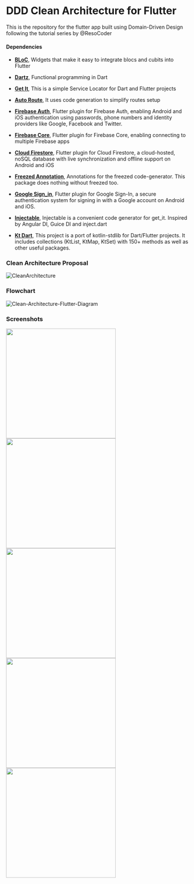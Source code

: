 # DDD Clean Architecture for Flutter

This is the repository for the flutter app built using Domain-Driven Design following the tutorial series by @ResoCoder


#### Dependencies

- [**BLoC**](https://pub.dev/packages/flutter_bloc), Widgets that make it easy to integrate blocs and cubits into Flutter
 
- [**Dartz**](https://pub.dev/packages/dartz), Functional programming in Dart
 
 - [**Get It**](https://pub.dev/packages/get_it), This is a simple Service Locator for Dart and Flutter projects

 - [**Auto Route**](https://pub.dev/packages/auto_route), It uses code generation to simplify routes setup
 
 - [**Firebase Auth**](https://pub.dev/packages?q=Firebase+Auth), Flutter plugin for Firebase Auth, enabling Android and iOS authentication using passwords, phone numbers and identity providers like Google, Facebook and Twitter.

 - [**Firebase Core**](https://pub.dev/packages/firebase_core), Flutter plugin for Firebase Core, enabling connecting to multiple Firebase apps

- [**Cloud Firestore**](https://pub.dev/packages?q=cloud_firestore), Flutter plugin for Cloud Firestore, a cloud-hosted, noSQL database with live synchronization and offline support on Android and iOS

- [**Freezed Annotation**](https://pub.dev/packages?q=freezed_annotation), Annotations for the freezed code-generator. This package does nothing without freezed too.

- [**Google Sign_in**](https://pub.dev/packages?q=google_sign_in), Flutter plugin for Google Sign-In, a secure authentication system for signing in with a Google account on Android and iOS.

- [**Injectable**](https://pub.dev/packages?q=injectable), Injectable is a convenient code generator for get_it. Inspired by Angular DI, Guice DI and inject.dart

- [**Kt Dart**](https://pub.dev/packages/kt_dart), This project is a port of kotlin-stdlib for Dart/Flutter projects. It includes collections (KtList, KtMap, KtSet) with 150+ methods as well as other useful packages.

### Clean Architecture Proposal
![CleanArchitecture](https://github.com/Phuc1995/Flutter_DDD_Architecture/blob/main/image/Architecture_Proposal.PNG)

### Flowchart
![Clean-Architecture-Flutter-Diagram](https://github.com/Phuc1995/Flutter_DDD_Architecture/blob/main/image/Flow_chart.PNG)


### Screenshots
<img src="https://github.com/Phuc1995/Flutter_DDD_Architecture/blob/main/image/screen_shot_1.jpeg" width="300"> <img src="https://github.com/Phuc1995/Flutter_DDD_Architecture/blob/main/image/screen_shot_2.jpeg" width="300"> <img src="https://github.com/Phuc1995/Flutter_DDD_Architecture/blob/main/image/screen_shot_3.jpeg" width="300"> <img src="https://github.com/Phuc1995/Flutter_DDD_Architecture/blob/main/image/screen_shot_4.jpeg" width="300"> <img src="https://github.com/Phuc1995/Flutter_DDD_Architecture/blob/main/image/screen_shot_5.jpeg" width="300">
